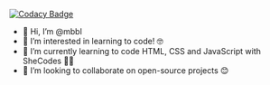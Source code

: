 [![Codacy Badge](https://app.codacy.com/project/badge/Grade/d9f10768692f42ca837fea7dde04818a)](https://www.codacy.com/gh/mbbl/mbbl/dashboard?utm_source=github.com&amp;utm_medium=referral&amp;utm_content=mbbl/mbbl&amp;utm_campaign=Badge_Grade)

-   👋 Hi, I’m @mbbl
-   👀 I’m interested in learning to code! 🤓
-   🌱 I’m currently learning to code HTML, CSS and JavaScript with SheCodes 👩‍💻
-   💞️ I’m looking to collaborate on open-source projects 😊

